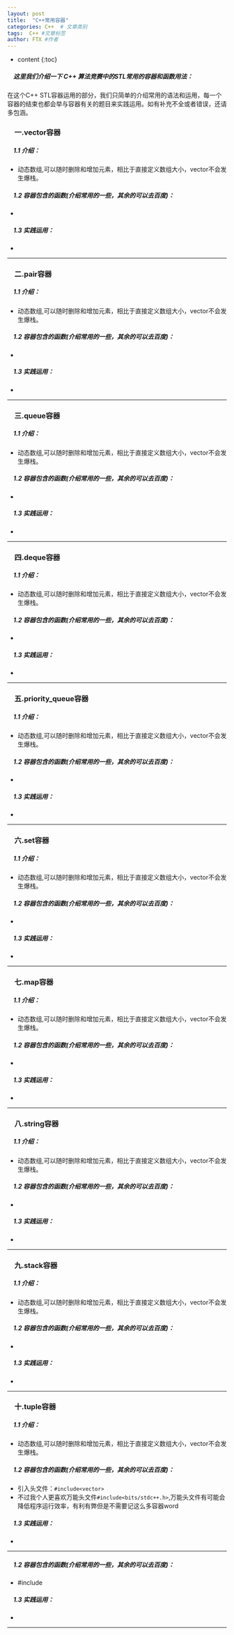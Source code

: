 ```yaml
---
layout: post
title:  "C++常用容器"
categories: C++  # 文章类别
tags:  C++ #文章标签
author: FTX #作者
---
```


* content
{:toc}

##### &emsp;这里我们介绍一下 **C++** 算法竞赛中的STL常用的容器和函数用法：
在这个C++ STL容器运用的部分，我们只简单的介绍常用的语法和运用，每一个容器的结束也都会举与容器有关的题目来实践运用。如有补充不全或者错误，还请多包涵。

### &emsp;一.vector容器

##### &emsp;1.1 介绍：

- 动态数组,可以随时删除和增加元素，相比于直接定义数组大小，vector不会发生爆栈。

##### &emsp;1.2 容器包含的函数(介绍常用的一些，其余的可以去百度)：

- 

##### &emsp;1.3 实践运用：

- 

<hr/>

### &emsp;二.pair容器

##### &emsp;1.1 介绍：

- 动态数组,可以随时删除和增加元素，相比于直接定义数组大小，vector不会发生爆栈。

##### &emsp;1.2 容器包含的函数(介绍常用的一些，其余的可以去百度)：

- 

##### &emsp;1.3 实践运用：

-
<hr/>





### &emsp;三.queue容器

##### &emsp;1.1 介绍：

- 动态数组,可以随时删除和增加元素，相比于直接定义数组大小，vector不会发生爆栈。

##### &emsp;1.2 容器包含的函数(介绍常用的一些，其余的可以去百度)：

- 

##### &emsp;1.3 实践运用：

- 

<hr/>

### &emsp;四.deque容器

##### &emsp;1.1 介绍：

- 动态数组,可以随时删除和增加元素，相比于直接定义数组大小，vector不会发生爆栈。

##### &emsp;1.2 容器包含的函数(介绍常用的一些，其余的可以去百度)：

- 

##### &emsp;1.3 实践运用：

- 

<hr/>

### &emsp;五.priority_queue容器

##### &emsp;1.1 介绍：

- 动态数组,可以随时删除和增加元素，相比于直接定义数组大小，vector不会发生爆栈。

##### &emsp;1.2 容器包含的函数(介绍常用的一些，其余的可以去百度)：

- 

##### &emsp;1.3 实践运用：

- 

<hr/>

### &emsp;六.set容器

##### &emsp;1.1 介绍：

- 动态数组,可以随时删除和增加元素，相比于直接定义数组大小，vector不会发生爆栈。

##### &emsp;1.2 容器包含的函数(介绍常用的一些，其余的可以去百度)：

- 

##### &emsp;1.3 实践运用：

- 

<hr/>

### &emsp;七.map容器

##### &emsp;1.1 介绍：

- 动态数组,可以随时删除和增加元素，相比于直接定义数组大小，vector不会发生爆栈。

##### &emsp;1.2 容器包含的函数(介绍常用的一些，其余的可以去百度)：

- 

##### &emsp;1.3 实践运用：

- 

<hr/>

### &emsp;八.string容器

##### &emsp;1.1 介绍：

- 动态数组,可以随时删除和增加元素，相比于直接定义数组大小，vector不会发生爆栈。

##### &emsp;1.2 容器包含的函数(介绍常用的一些，其余的可以去百度)：

- 

##### &emsp;1.3 实践运用：

- 

<hr/>

### &emsp;九.stack容器

##### &emsp;1.1 介绍：

- 动态数组,可以随时删除和增加元素，相比于直接定义数组大小，vector不会发生爆栈。

##### &emsp;1.2 容器包含的函数(介绍常用的一些，其余的可以去百度)：

- 

##### &emsp;1.3 实践运用：

- 

<hr/>

### &emsp;十.tuple容器

##### &emsp;1.1 介绍：

- 动态数组,可以随时删除和增加元素，相比于直接定义数组大小，vector不会发生爆栈。

##### &emsp;1.2 容器包含的函数(介绍常用的一些，其余的可以去百度)：

- 引入头文件：`#include<vector>`
- 不过我个人更喜欢万能头文件`#include<bits/stdc++.h>`,万能头文件有可能会降低程序运行效率，有利有弊但是不需要记这么多容器word

##### &emsp;1.3 实践运用：

- 

<hr/>

##### &emsp;1.2 容器包含的函数(介绍常用的一些，其余的可以去百度)：

- #include

##### &emsp;1.3 实践运用：

- 

<hr/>
